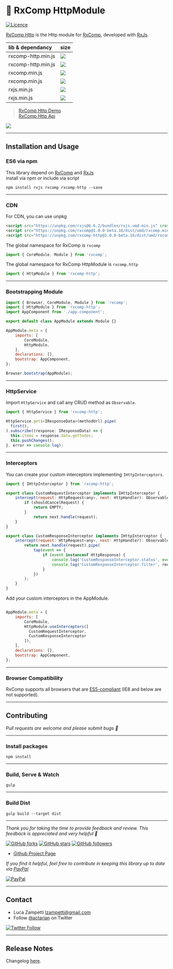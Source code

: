 # 💎 RxComp HttpModule

[![Licence](https://img.shields.io/github/license/actarian/rxcomp-http.svg)](https://github.com/actarian/rxcomp-http)

[RxComp Http](https://github.com/actarian/rxcomp-http) is the Http module for [RxComp](https://github.com/actarian/rxcomp), developed with [RxJs](https://github.com/ReactiveX/rxjs).

 lib & dependancy    | size
:--------------------|:----------------------------------------------------------------------------------------------|
rxcomp-http.min.js   | ![](https://img.badgesize.io/https://unpkg.com/rxcomp-http@1.0.0-beta.16/dist/umd/rxcomp-http.min.js.svg?compression=gzip)
rxcomp-http.min.js   | ![](https://img.badgesize.io/https://unpkg.com/rxcomp-http@1.0.0-beta.16/dist/umd/rxcomp-http.min.js.svg)
rxcomp.min.js        | ![](https://img.badgesize.io/https://unpkg.com/rxcomp@1.0.0-beta.16/dist/umd/rxcomp.min.js.svg?compression=gzip)
rxcomp.min.js        | ![](https://img.badgesize.io/https://unpkg.com/rxcomp@1.0.0-beta.16/dist/umd/rxcomp.min.js.svg)
rxjs.min.js          | ![](https://img.badgesize.io/https://unpkg.com/rxjs@6.6.2/bundles/rxjs.umd.min.js.svg?compression=gzip)
rxjs.min.js          | ![](https://img.badgesize.io/https://unpkg.com/rxjs@6.6.2/bundles/rxjs.umd.min.js.svg)
 
> [RxComp Http Demo](https://actarian.github.io/rxcomp-http/)  
> [RxComp Http Api](https://actarian.github.io/rxcomp-http/api/)  

![](https://rawcdn.githack.com/actarian/rxcomp-http/master/docs/img/rxcomp-http-demo.jpg?token=AAOBSISYZJXZNFFWAPGOLYC7DQKIO)  

___
## Installation and Usage

### ES6 via npm
This library depend on [RxComp](https://github.com/actarian/rxcomp) and [RxJs](https://github.com/ReactiveX/rxjs)  
install via npm or include via script   

```
npm install rxjs rxcomp rxcomp-http --save
```
___
### CDN

For CDN, you can use unpkg

```html
<script src="https://unpkg.com/rxjs@6.6.2/bundles/rxjs.umd.min.js" crossorigin="anonymous" SameSite="none Secure"></script>
<script src="https://unpkg.com/rxcomp@1.0.0-beta.16/dist/umd/rxcomp.min.js" crossorigin="anonymous" SameSite="none Secure"></script>  
<script src="https://unpkg.com/rxcomp-http@1.0.0-beta.16/dist/umd/rxcomp-http.min.js" crossorigin="anonymous" SameSite="none Secure"></script>  
```

The global namespace for RxComp is `rxcomp`

```javascript
import { CoreModule, Module } from 'rxcomp';
```

The global namespace for RxComp HttpModule is `rxcomp.http`

```javascript
import { HttpModule } from 'rxcomp-http';
```
___
### Bootstrapping Module

```javascript
import { Browser, CoreModule, Module } from 'rxcomp';
import { HttpModule } from 'rxcomp-http';
import AppComponent from './app.component';

export default class AppModule extends Module {}

AppModule.meta = {
    imports: [
        CoreModule,
        HttpModule,
    ],
    declarations: [],
    bootstrap: AppComponent,
};

Browser.bootstrap(AppModule);
```
___
### HttpService
Import `HttpService` and call any CRUD method as `Observable`.

```javascript
import { HttpService } from 'rxcomp-http';

HttpService.get$<IResponseData>(methodUrl).pipe(
  first(),
).subscribe((response: IResponseData) => {
  this.items = response.data.getTodos;
  this.pushChanges();
}, error => console.log);
```
___
### Interceptors
You can create your custom interceptors implementing `IHttpInterceptors`.

```javascript
import { IHttpInterceptor } from 'rxcomp-http';

export class CustomRequestInterceptor implements IHttpInterceptor {
    intercept(request: HttpRequest<any>, next: HttpHandler): Observable<HttpEvent<any>> {
        if (shouldCancelRequest) {
            return EMPTY;
        }
    		return next.handle(request);
    }
}

export class CustomResponseInterceptor implements IHttpInterceptor {
    intercept(request: HttpRequest<any>, next: HttpHandler): Observable<HttpEvent<any>> {
        return next.handle(request).pipe(
            tap(event => {
                if (event instanceof HttpResponse) {
                    console.log('CustomResponseInterceptor.status', event.status);
                    console.log('CustomResponseInterceptor.filter', request.params.get('filter'));
                }
            })
        );
    }
}
```

Add your custom interceptors in the AppModule.

```javascript

AppModule.meta = {
    imports: [
        CoreModule,
        HttpModule.useInterceptors([
          CustomRequestInterceptor, 
          CustomResponseInterceptor
        ]),
    ],
    declarations: [],
    bootstrap: AppComponent,
};

```
___
### Browser Compatibility
RxComp supports all browsers that are [ES5-compliant](http://kangax.github.io/compat-table/es5/) (IE8 and below are not supported).
___
## Contributing

*Pull requests are welcome and please submit bugs 🐞*
___
### Install packages
```
npm install
```
___
### Build, Serve & Watch 
```
gulp
```
___
### Build Dist
```
gulp build --target dist
```
___
*Thank you for taking the time to provide feedback and review. This feedback is appreciated and very helpful 🌈*

[![GitHub forks](https://img.shields.io/github/forks/actarian/rxcomp.svg?style=social&label=Fork&maxAge=2592000)](https://gitHub.com/actarian/rxcomp/network/)  [![GitHub stars](https://img.shields.io/github/stars/actarian/rxcomp.svg?style=social&label=Star&maxAge=2592000)](https://GitHub.com/actarian/rxcomp/stargazers/)  [![GitHub followers](https://img.shields.io/github/followers/actarian.svg?style=social&label=Follow&maxAge=2592000)](https://github.com/actarian?tab=followers)

* [Github Project Page](https://github.com/actarian/rxcomp)  

*If you find it helpful, feel free to contribute in keeping this library up to date via [PayPal](https://www.paypal.me/circledev/5)*

[![PayPal](https://www.paypalobjects.com/webstatic/en_US/i/buttons/PP_logo_h_100x26.png)](https://www.paypal.me/circledev/5)  

___
## Contact

* Luca Zampetti <lzampetti@gmail.com>
* Follow [@actarian](https://twitter.com/actarian) on Twitter

[![Twitter Follow](https://img.shields.io/twitter/follow/actarian.svg?style=social&label=Follow%20@actarian)](https://twitter.com/actarian)  

___
## Release Notes
Changelog [here](https://github.com/actarian/rxcomp-http/blob/master/CHANGELOG.md).

